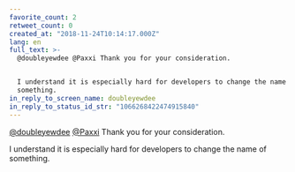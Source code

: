 ```yaml
---
favorite_count: 2
retweet_count: 0
created_at: "2018-11-24T10:14:17.000Z"
lang: en
full_text: >-
  @doubleyewdee @Paxxi Thank you for your consideration.


  I understand it is especially hard for developers to change the name of
  something.
in_reply_to_screen_name: doubleyewdee
in_reply_to_status_id_str: "1066268422474915840"
---
```


[@doubleyewdee](https://twitter.com/doubleyewdee)
[@Paxxi](https://twitter.com/Paxxi) Thank you for your consideration.

I understand it is especially hard for developers to change the name of
something.
